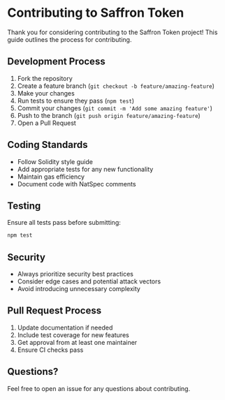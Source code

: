 # Contributing to Saffron Token

Thank you for considering contributing to the Saffron Token project! This guide outlines the process for contributing.

## Development Process

1. Fork the repository
2. Create a feature branch (`git checkout -b feature/amazing-feature`)
3. Make your changes
4. Run tests to ensure they pass (`npm test`)
5. Commit your changes (`git commit -m 'Add some amazing feature'`)
6. Push to the branch (`git push origin feature/amazing-feature`)
7. Open a Pull Request

## Coding Standards

- Follow Solidity style guide
- Add appropriate tests for any new functionality
- Maintain gas efficiency
- Document code with NatSpec comments

## Testing

Ensure all tests pass before submitting:

```bash
npm test
```

## Security

- Always prioritize security best practices
- Consider edge cases and potential attack vectors
- Avoid introducing unnecessary complexity

## Pull Request Process

1. Update documentation if needed
2. Include test coverage for new features
3. Get approval from at least one maintainer
4. Ensure CI checks pass

## Questions?

Feel free to open an issue for any questions about contributing.